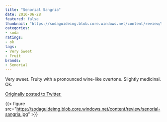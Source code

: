 ```yaml
---
title: "Senorial Sangria"
date: 2016-06-28
featured: false
thumbnail: "https://sodaguideimg.blob.core.windows.net/content/review/thumbs/senorial-sangria.jpg"
categories:
- soda
ratings:
- ok
tags:
- Very Sweet
- Fruit
brands:
- Senorial
---
```


Very sweet. Fruity with a pronounced wine-like overtone. Slightly medicinal. Ok.

[Originally posted to Twitter.](https://twitter.com/Cavorter/status/747964082398035969)

{{< figure src="https://sodaguideimg.blob.core.windows.net/content/review/senorial-sangria.jpg" >}}
